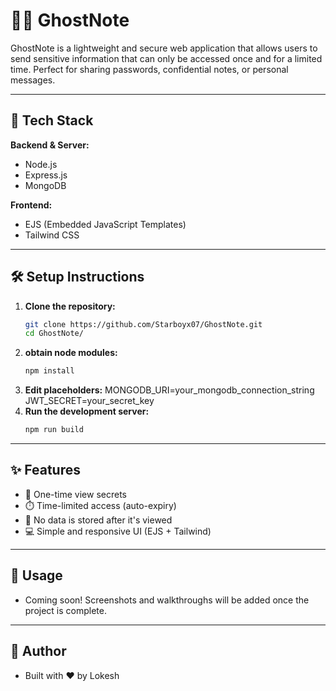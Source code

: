 # 🕵️‍♂️ GhostNote

GhostNote is a lightweight and secure web application that allows users to send sensitive information that can only be accessed once and for a limited time. Perfect for sharing passwords, confidential notes, or personal messages.

---

## 🚀 Tech Stack

**Backend & Server:**
- Node.js
- Express.js
- MongoDB

**Frontend:**
- EJS (Embedded JavaScript Templates)
- Tailwind CSS

---

## 🛠️ Setup Instructions

1. **Clone the repository:**
   ```bash
   git clone https://github.com/Starboyx07/GhostNote.git
   cd GhostNote/
2. **obtain node modules:**
   ```bash
   npm install
3. **Edit placeholders:**
    MONGODB_URI=your_mongodb_connection_string
    JWT_SECRET=your_secret_key
4. **Run the development server:**
    ```bash
    npm run build

---

## ✨ Features
  - 🔐 One-time view secrets
  - ⏱️ Time-limited access (auto-expiry)
  - 🧹 No data is stored after it's viewed
  - 💻 Simple and responsive UI (EJS + Tailwind)

---

## 📸 Usage
  - Coming soon! Screenshots and walkthroughs will be added once the project is complete.

---

## 👤 Author
  - Built with ❤️ by Lokesh
